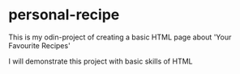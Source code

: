 # personal-recipe

This is my odin-project of creating a basic HTML page about 'Your Favourite Recipes'

I will demonstrate this project with basic skills of HTML